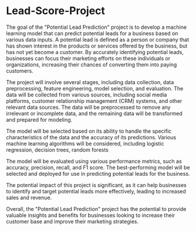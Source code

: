 # Lead-Score-Project

The goal of the "Potential Lead Prediction" project is to develop a machine learning model that can predict potential leads for a business based on various data inputs. A potential lead is defined as a person or company that has shown interest in the products or services offered by the business, but has not yet become a customer. By accurately identifying potential leads, businesses can focus their marketing efforts on these individuals or organizations, increasing their chances of converting them into paying customers.

The project will involve several stages, including data collection, data preprocessing, feature engineering, model selection, and evaluation. The data will be collected from various sources, including social media platforms, customer relationship management (CRM) systems, and other relevant data sources. The data will be preprocessed to remove any irrelevant or incomplete data, and the remaining data will be transformed and prepared for modeling.

The model will be selected based on its ability to handle the specific characteristics of the data and the accuracy of its predictions. Various machine learning algorithms will be considered, including logistic regression, decision trees, random forests

The model will be evaluated using various performance metrics, such as accuracy, precision, recall, and F1 score. The best-performing model will be selected and deployed for use in predicting potential leads for the business.

The potential impact of this project is significant, as it can help businesses to identify and target potential leads more effectively, leading to increased sales and revenue.

Overall, the "Potential Lead Prediction" project has the potential to provide valuable insights and benefits for businesses looking to increase their customer base and improve their marketing strategies.

